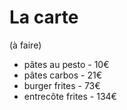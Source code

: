 # La carte

(à faire)

- pâtes au pesto - 10€
- pâtes carbos - 21€
- burger frites - 73€
- entrecôte frites - 134€